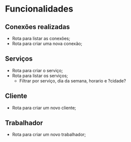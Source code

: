 # Funcionalidades

## Conexões realizadas
- Rota para listar as conexões;
- Rota para criar uma nova conexão;

## Serviços
- Rota para criar o serviço;
- Rota para listar os serviços;
  - Filtrar por serviço, dia da semana, horario e ?cidade?
  
## Cliente
- Rota para criar um novo cliente;

## Trabalhador
- Rota para criar um novo trabalhador;